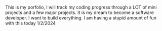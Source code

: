 This is my porfolio, I will track my coding progress through a LOT of mini projects and a few major projects.
It is my dream to become a software developer. I want to build everything.
I am having a stupid amount of fun with this today 1/2/2024
